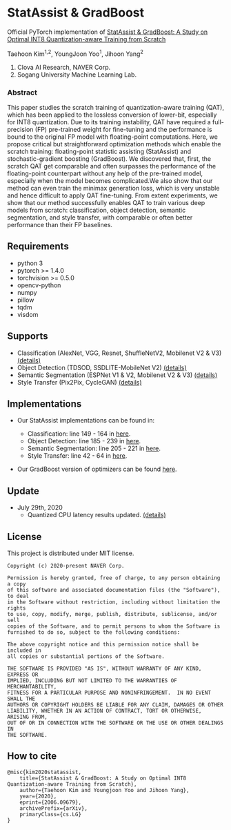 # StatAssist & GradBoost

Official PyTorch implementation of [StatAssist & GradBoost: A Study on Optimal INT8 Quantization-aware Training from Scratch](https://arxiv.org/abs/2006.09679) 

Taehoon Kim<sup>1,2</sup>, YoungJoon Yoo<sup>1</sup>, Jihoon Yang<sup>2</sup><br>

1. Clova AI Research, NAVER Corp.
2. Sogang University Machine Learning Lab.

### Abstract

This paper studies the scratch training of quantization-aware training (QAT), which has been applied to the lossless conversion of lower-bit, especially for INT8 quantization. Due to its training instability, QAT have required a full-precision (FP) pre-trained weight for fine-tuning and the performance is bound to the original FP model with floating-point computations. Here, we propose critical but straightforward optimization methods which enable the scratch training: floating-point statistic assisting (StatAssist) and stochastic-gradient boosting (GradBoost). We discovered that, first, the scratch QAT get comparable and often surpasses the performance of the floating-point counterpart without any help of the pre-trained model, especially when the model becomes complicated.We also show that our method can even train the minimax generation loss, which is very unstable and hence difficult to apply QAT fine-tuning. From extent experiments, we show that our method successfully enables QAT to train various deep models from scratch: classification, object detection, semantic segmentation, and style transfer, with comparable or often better performance than their FP baselines.


## Requirements

- python 3
- pytorch >= 1.4.0
- torchvision >= 0.5.0
- opencv-python
- numpy
- pillow
- tqdm
- visdom

## Supports

- Classification (AlexNet, VGG, Resnet, ShuffleNetV2, Mobilenet V2 & V3) [(details)](./Classification/README.md)
- Object Detection (TDSOD, SSDLITE-MobileNet V2) [(details)](./Object_Detection/README.md)
- Semantic Segmentation (ESPNet V1 & V2, Mobilenet V2 & V3) [(details)](./Semantic_Segmentation/README.md)
- Style Transfer (Pix2Pix, CycleGAN) [(details)](./Style_Transfer/README.md)

## Implementations

- Our StatAssist implementations can be found in:
  - Classification: line 149 - 164 in [here](./Classification/train.py).
  - Object Detection: line 185 - 239 in [here](./Object_Detection/qtrainval.py).
  - Semantic Segmentation: line 205 - 221 in [here](./Semantic_Segmentation/train.py).
  - Style Transfer: line 42 - 64 in [here](./Style_Transfer/train.py).
 
- Our GradBoost version of optimizers can be found [here](./optimizer.py). 

## Update

- July 29th, 2020
  - Quantized CPU latency results updated. [(details)](./Classification/README.md)
  
 ## License

This project is distributed under MIT license.

```
Copyright (c) 2020-present NAVER Corp.

Permission is hereby granted, free of charge, to any person obtaining a copy
of this software and associated documentation files (the "Software"), to deal
in the Software without restriction, including without limitation the rights
to use, copy, modify, merge, publish, distribute, sublicense, and/or sell
copies of the Software, and to permit persons to whom the Software is
furnished to do so, subject to the following conditions:

The above copyright notice and this permission notice shall be included in
all copies or substantial portions of the Software.

THE SOFTWARE IS PROVIDED "AS IS", WITHOUT WARRANTY OF ANY KIND, EXPRESS OR
IMPLIED, INCLUDING BUT NOT LIMITED TO THE WARRANTIES OF MERCHANTABILITY,
FITNESS FOR A PARTICULAR PURPOSE AND NONINFRINGEMENT.  IN NO EVENT SHALL THE
AUTHORS OR COPYRIGHT HOLDERS BE LIABLE FOR ANY CLAIM, DAMAGES OR OTHER
LIABILITY, WHETHER IN AN ACTION OF CONTRACT, TORT OR OTHERWISE, ARISING FROM,
OUT OF OR IN CONNECTION WITH THE SOFTWARE OR THE USE OR OTHER DEALINGS IN
THE SOFTWARE.
```

## How to cite

```
@misc{kim2020statassist,
    title={StatAssist & GradBoost: A Study on Optimal INT8 Quantization-aware Training from Scratch},
    author={Taehoon Kim and Youngjoon Yoo and Jihoon Yang},
    year={2020},
    eprint={2006.09679},
    archivePrefix={arXiv},
    primaryClass={cs.LG}
}
```
